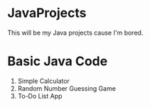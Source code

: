 # JavaProjects
This will be my Java projects cause I'm bored.

# Basic Java Code
1. Simple Calculator
2. Random Number Guessing Game
3. To-Do List App
